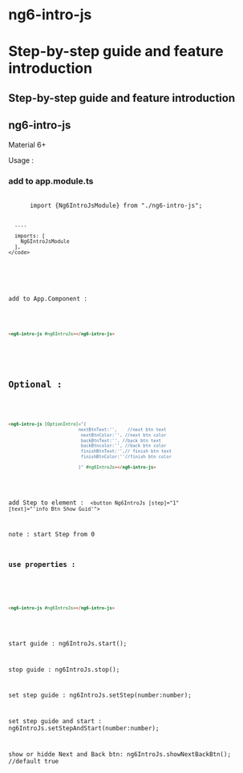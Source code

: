 # ng6-intro-js
# Step-by-step guide and feature introduction

<h2>Step-by-step guide and feature introduction</h2>

<h2>ng6-intro-js</h2>


Material 6+

Usage :


<h3>add to app.module.ts</h3>
  <pre>
    <code>
      import {Ng6IntroJsModule} from "./ng6-intro-js";
      
      ....
      
      imports: [
        Ng6IntroJsModule
      ],
    </code>
</pre>


add to App.Component :

<code>
  
  ```html
<ng6-intro-js #ng6IntroJs></ng6-intro-js>
```
 </code>
 
 <h2>Optional : </h2>
 <code>
  
  ```html
<ng6-intro-js [OptionIntro]="{
                             nextBtnText:'',    //next btn text
                              nextBtnColor:'', //next btn color
                              backBtnText:'', //back btn text
                              backBtncolor:'', //back btn color
                              finishBtnText:'',// finish btn text
                              finishBtnColor:''//finish btn color
                             
                             }" #ng6IntroJs></ng6-intro-js>
```
 </code>
 
 
 add Step to element : 
 <code>
  <button Ng6IntroJs [step]="1" [text]="'info Btn Show Guid'">
  </code>
  
  note : start Step from 0
  

<h3>use properties : </h3>

<code>
  
  ```html
<ng6-intro-js #ng6IntroJs></ng6-intro-js>
```
 </code>
 
 start guide :
 ng6IntroJs.start();
 
 stop guide :
 ng6IntroJs.stop();
 
 set step guide :
 ng6IntroJs.setStep(number:number);
 
 set step guide and start : 
 ng6IntroJs.setStepAndStart(number:number);
 
 show or hidde Next and Back btn: 
 ng6IntroJs.showNextBackBtn(); //default true
 
 
 



